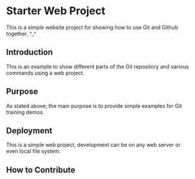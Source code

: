 # Starter Web Project

This is a simple website project for showing how to use Git and Github together. ^_^

## Introduction

This is an example to show different parts of the Git repository and various commands using a web project.
## Purpose

As stated above, the main purpose is to provide simple examples for Git training demos.

## Deployment

This is a simple web project, development can be on any web server or even local file system.

## How to Contribute
